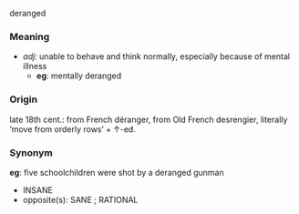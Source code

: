 deranged
### Meaning
+ _adj_: unable to behave and think normally, especially because of mental illness
	+ __eg__: mentally deranged

### Origin

late 18th cent.: from French déranger, from Old French desrengier, literally ‘move from orderly rows’ + ↑-ed.

### Synonym

__eg__: five schoolchildren were shot by a deranged gunman

+ INSANE
+ opposite(s): SANE ; RATIONAL



